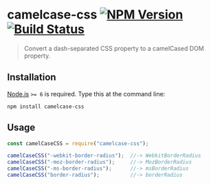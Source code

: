 # camelcase-css [![NPM Version][npm-image]][npm-url] [![Build Status][travis-image]][travis-url]

> Convert a dash-separated CSS property to a camelCased DOM property.


## Installation
[Node.js](http://nodejs.org/) `>= 6` is required. Type this at the command line:
```shell
npm install camelcase-css
```


## Usage
```js
const camelCaseCSS = require("camelcase-css");

camelCaseCSS("-webkit-border-radius");  //-> WebkitBorderRadius
camelCaseCSS("-moz-border-radius");     //-> MozBorderRadius
camelCaseCSS("-ms-border-radius");      //-> msBorderRadius
camelCaseCSS("border-radius");          //-> borderRadius
```


[npm-image]: https://img.shields.io/npm/v/camelcase-css.svg
[npm-url]: https://npmjs.org/package/camelcase-css
[travis-image]: https://img.shields.io/travis/stevenvachon/camelcase-css.svg
[travis-url]: https://travis-ci.org/stevenvachon/camelcase-css
